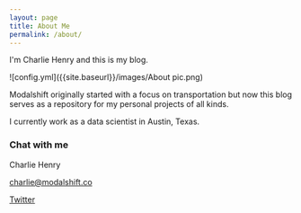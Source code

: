 ```yaml
---
layout: page
title: About Me
permalink: /about/
---
```


I'm Charlie Henry and this is my blog. 

![config.yml]({{site.baseurl}}/images/About pic.png)

Modalshift originally started with a focus on transportation but now this blog serves as a repository for my personal projects of all kinds.

I currently work as a data scientist in Austin, Texas.

### Chat with me

Charlie Henry

[charlie@modalshift.co](mailto:charlie@modalshift.co)

[Twitter](https://twitter.com/ShiftModal)


